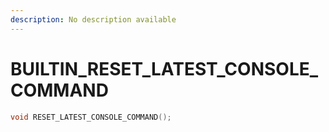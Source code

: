 ```yaml
---
description: No description available 
---
```


# BUILTIN\_RESET_LATEST_CONSOLE_COMMAND

```cpp
void RESET_LATEST_CONSOLE_COMMAND();
```